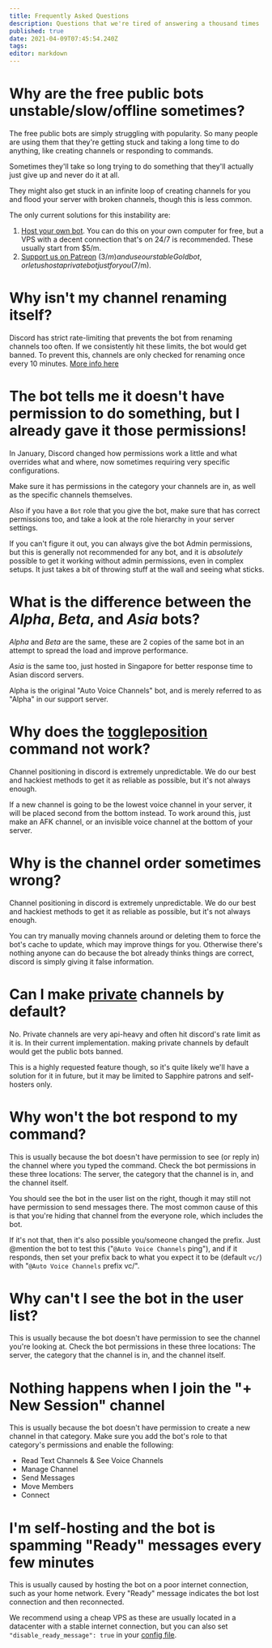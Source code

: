 ```yaml
---
title: Frequently Asked Questions
description: Questions that we're tired of answering a thousand times :)
published: true
date: 2021-04-09T07:45:54.240Z
tags: 
editor: markdown
---
```


# Why are the free public bots unstable/slow/offline sometimes?

The free public bots are simply struggling with popularity. So many people are using them that they're getting stuck and taking a long time to do anything, like creating channels or responding to commands.

Sometimes they'll take so long trying to do something that they'll actually just give up and never do it at all.

They might also get stuck in an infinite loop of creating channels for you and flood your server with broken channels, though this is less common.

The only current solutions for this instability are:

1. [Host your own bot](https://github.com/gregzaal/Auto-Voice-Channels). You can do this on your own computer for free, but a VPS with a decent connection that's on 24/7 is recommended. These usually start from $5/m.
2. [Support us on Patreon](https://www.patreon.com/pixaal) ($3/m) and use our stable Gold bot, or let us host a private bot just for you ($7/m).

# Why isn't my channel renaming itself?

Discord has strict rate-limiting that prevents the bot from renaming channels too often. If we consistently hit these limits, the bot would get banned. To prevent this, channels are only checked for renaming once every 10 minutes. [More info here](/how-it-works#channel-renaming)

# The bot tells me it doesn't have permission to do something, but I already gave it those permissions!

In January, Discord changed how permissions work a little and what overrides what and where, now sometimes requiring very specific configurations.

Make sure it has permissions in the category your channels are in, as well as the specific channels themselves.

Also if you have a `Bot` role that you give the bot, make sure that has correct permissions too, and take a look at the role hierarchy in your server settings.

If you can't figure it out, you can always give the bot Admin permissions, but this is generally not recommended for any bot, and it is *absolutely* possible to get it working without admin permissions, even in complex setups. It just takes a bit of throwing stuff at the wall and seeing what sticks.

# What is the difference between the *Alpha*, *Beta*, and *Asia* bots?

*Alpha* and *Beta* are the same, these are 2 copies of the same bot in an attempt to spread the load and improve performance.

*Asia* is the same too, just hosted in Singapore for better response time to Asian discord servers.

Alpha is the original "Auto Voice Channels" bot, and is merely referred to as "Alpha" in our support server.

# Why does the [toggleposition](/commands/toggleposition) command not work?

Channel positioning in discord is extremely unpredictable. We do our best and hackiest methods to get it as reliable as possible, but it's not always enough.

If a new channel is going to be the lowest voice channel in your server, it will be placed second from the bottom instead. To work around this, just make an AFK channel, or an invisible voice channel at the bottom of your server.

# Why is the channel order sometimes wrong?

Channel positioning in discord is extremely unpredictable. We do our best and hackiest methods to get it as reliable as possible, but it's not always enough.

You can try manually moving channels around or deleting them to force the bot's cache to update, which may improve things for you. Otherwise there's nothing anyone can do because the bot already thinks things are correct, discord is simply giving it false information.

# Can I make [private](/commands/private) channels by default?

No. Private channels are very api-heavy and often hit discord's rate limit as it is. In their current implementation. making private channels by default would get the public bots banned.

This is a highly requested feature though, so it's quite likely we'll have a solution for it in future, but it may be limited to Sapphire patrons and self-hosters only.

# Why won't the bot respond to my command?

This is usually because the bot doesn't have permission to see (or reply in) the channel where you typed the command. Check the bot permissions in these three locations: The server, the category that the channel is in, and the channel itself.

You should see the bot in the user list on the right, though it may still not have permission to send messages there. The most common cause of this is that you're hiding that channel from the everyone role, which includes the bot.

If it's not that, then it's also possible you/someone changed the prefix. Just @mention the bot to test this ("`@Auto Voice Channels` ping"), and if it responds, then set your prefix back to what you expect it to be (default `vc/`) with "`@Auto Voice Channels` prefix vc/".

# Why can't I see the bot in the user list?

This is usually because the bot doesn't have permission to see the channel you're looking at. Check the bot permissions in these three locations: The server, the category that the channel is in, and the channel itself.

# Nothing happens when I join the "+ New Session" channel

This is usually because the bot doesn't have permission to create a new channel in that category. Make sure you add the bot's role to that category's permissions and enable the following:
- Read Text Channels & See Voice Channels
- Manage Channel
- Send Messages
- Move Members
- Connect

# I'm self-hosting and the bot is spamming "Ready" messages every few minutes

This is usually caused by hosting the bot on a poor internet connection, such as your home network. Every "Ready" message indicates the bot lost connection and then reconnected.

We recommend using a cheap VPS as these are usually located in a datacenter with a stable internet connection, but you can also set `"disable_ready_message": true` in your [config file](/en/self-hosting/optional-config).